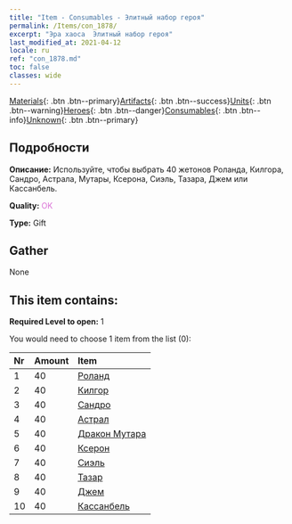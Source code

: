 ```yaml
---
title: "Item - Consumables - Элитный набор героя"
permalink: /Items/con_1878/
excerpt: "Эра хаоса  Элитный набор героя"
last_modified_at: 2021-04-12
locale: ru
ref: "con_1878.md"
toc: false
classes: wide
---
```

 [Materials](/ru/Items/){: .btn .btn--primary}[Artifacts](/ru/Items/Artifacts/){: .btn .btn--success}[Units](/ru/Items/Units/){: .btn .btn--warning}[Heroes](/ru/Items/Heroes/){: .btn .btn--danger}[Consumables](/ru/Items/Consumables/){: .btn .btn--info}[Unknown](/ru/Items/Unknown/){: .btn .btn--primary}

## Подробности
 **Описание:** Используйте, чтобы выбрать 40 жетонов Роланда, Килгора, Сандро, Астрала, Мутары, Ксерона, Сиэль, Тазара, Джем или Кассанбель.

 **Quality:** <span style="color: #DA70D6">OK</span>

 **Type:** Gift

## Gather

  None

## This item contains:

 **Required Level to open:** 1

 You would need to choose 1 item from the list (0):

  | Nr | Amount |     Item    |
  |:---|:-------|:------------|
  | 1 | 40 | [Роланд](/ru/Items/her_362/) | 
  | 2 | 40 | [Килгор](/ru/Items/her_374/) | 
  | 3 | 40 | [Сандро](/ru/Items/her_371/) | 
  | 4 | 40 | [Астрал](/ru/Items/her_388/) | 
  | 5 | 40 | [Дракон Мутара](/ru/Items/her_390/) | 
  | 6 | 40 | [Ксерон](/ru/Items/her_383/) | 
  | 7 | 40 | [Сиэль](/ru/Items/her_382/) | 
  | 8 | 40 | [Тазар](/ru/Items/her_393/) | 
  | 9 | 40 | [Джем](/ru/Items/her_369/) | 
  | 10 | 40 | [Кассанбель](/ru/Items/her_396/) | 
